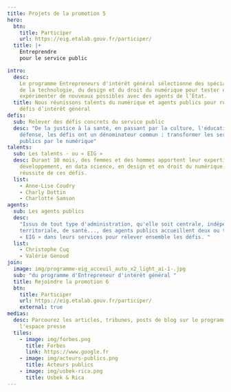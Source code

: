 ```yaml
---
title: Projets de la promotion 5
hero:
  btn:
    title: Participer
    url: https://eig.etalab.gouv.fr/participer/
  title: |+
    Entreprendre
    pour le service public

intro:
  desc:
    Le programme Entrepreneurs d'intérêt général sélectionne des spécialistes
    de la technologie, du design et du droit du numérique pour tester et
    expérimenter de nouveaux possibles avec des agents de l’État.
  title: Nous réunissons talents du numérique et agents publics pour relever des
    défis d’intérêt général
defis:
  sub: Relever des défis concrets du service public
  desc: "De la justice à la santé, en passant par la culture, l'éducation, la
    défense, les défis ont un dénominateur commun : transformer les services
    publics par le numérique"
talents:
  sub: Les talents - ou « EIG »
  desc: Durant 10 mois, des femmes et des hommes apportent leur expertise - en
    développement, en data science, en design et en droit du numérique - à la
    réussite de ces défis.
  list:
    - Anne-Lise Coudry
    - Charly Dottin
    - Charlotte Samson
agents:
  sub: Les agents publics
  desc:
    "Issus de tout type d'administration, qu'elle soit centrale, indépendante,
    territoriale, de santé..., des agents publics accueillent deux ou trois
    « EIG » dans leurs services pour relever ensemble les défis. "
  list:
    - Christophe Cuq
    - Valérie Genoud
join:
  image: img/programme-eig_acceuil_auto_x2_light_ai-1-.jpg
  sub: "du programme d'Entrepreneur d'intérêt général "
  title: Rejoindre la promotion 6
  btn:
    title: Participer
    url: https://eig.etalab.gouv.fr/participer/
    external: true
medias:
  desc: Parcourez les articles, tribunes, posts de blog sur le programme dans
    l'espace presse
  tiles:
    - image: img/forbes.png
      title: Forbes
      link: https://www.google.fr
    - image: img/acteurs-publics.png
      title: Acteurs publics
    - image: img/usbek-rica.png
      title: Usbek & Rica
---
```

